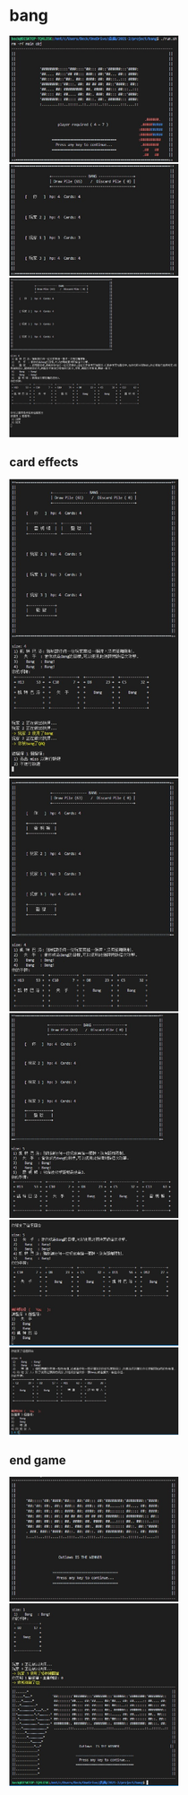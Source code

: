# bang

<img src="./pic/start.jpg" width="60%">
<img src="./pic/origin_status.jpg" width="60%">
<img src="./pic/player_phase.jpg" width="60%">

## card effects
<img src="./pic/unter_attack.jpg" width="60%">
<img src="./pic/equip.jpg" width="60%">
<img src="./pic/jail.jpg" width="60%">
<img src="./pic/discard_card.jpg" width="60%">
<img src="./pic/discard_mul_card.jpg" width="60%">

## end game
<img src="./pic/win.jpg" width="60%">
<img src="./pic/lose.jpg" width="60%">
